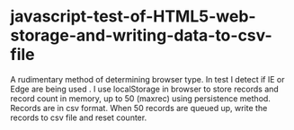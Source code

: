 # javascript-test-of-HTML5-web-storage-and-writing-data-to-csv-file
A rudimentary method of determining browser type.  In test I detect if IE or Edge are being used .  I use localStorage in browser to store records and record count in memory, up to 50 (maxrec) using persistence method.  Records are in csv format.   When 50 records are queued up, write the records to csv file and reset counter.
